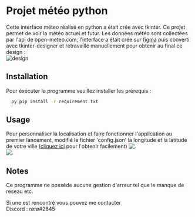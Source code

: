 # Projet météo python

Cette interface méteo réalisé en python a était crée avec tkinter. Ce projet permet de voir la météo actuel et futur. Les données météo sont collectées par l'api de open-meteo.com, l'interface a était crée sur [figma](https://www.figma.com/file/K40C7g1iwF7TRup4T8VJ2m/meteo-app?node-id=0%3A1&t=rqOlI5w4Ve6aj1QQ-1 "") puis converti avec tkinter-designer et retravaillé manuellement pour obtenir au final ce design :  
![design](https://ibb.co/VpddLQq)
## Installation

Pour éxécuter le programme veuillez installer les prérequis :

```bash
  py pip install -r requirement.txt
```
    
## Usage
Pour personnaliser la localisation et faire fonctionner l'application au premier lancement, modifié le fichier 'config.json' la longitude et la latitude de votre ville ([cliquez ici](https://www.coordonnees-gps.fr/ "") pour l'obtenir facilement)
![.](https://github.com/roro627/projet-meteo/ressource_readme/get_coord.jpg?raw=true)  
![.](https://github.com/roro627/projet-meteo/blob/ressource_readme/config_exemple.jpg?raw=true) 
## Notes
Ce programme ne possède aucune gestion d'erreur tel que le manque de reseau etc.  
  
Si une est rencontré vous pouvez me contacter  
Discord : rørø#2845
